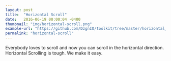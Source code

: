 ```yaml
---
layout: post
title:  "Horizontal Scroll"
date:   2016-06-19 00:00:04 -0400
thumbnail: "img/horizontal-scroll.png"
example-url: "https://github.com/DzgnIO/toolkit/tree/master/horizontal_scroll_nav"
permalink: "horizontal-scroll"
---
```


Everybody loves to scroll and now you can scroll in the horizontal direction. Horizontal Scrolling is tough.  We make it easy.